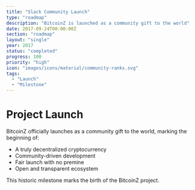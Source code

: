 ```yaml
---
title: "Slack Community Launch"
type: "roadmap"
description: "BitcoinZ is launched as a community gift to the world"
date: 2017-09-24T00:00:00Z
section: "roadmap"
layout: "single"
year: 2017
status: "completed"
progress: 100
priority: "high"
icon: "images/icons/material/community-ranks.svg"
tags:
  - "Launch"
  - "Milestone"
---
```


# Project Launch

BitcoinZ officially launches as a community gift to the world, marking the beginning of:

- A truly decentralized cryptocurrency
- Community-driven development
- Fair launch with no premine
- Open and transparent ecosystem

This historic milestone marks the birth of the BitcoinZ project.